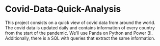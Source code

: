 # Covid-Data-Quick-Analysis


This project consists on a quick view of covid data from around the world. The covid data is updated daily and contains information of every country from the start of the pandemic.
We'll use Panda on Python and Power BI. Additionally, there is a SQL with queries that extract the same information.

